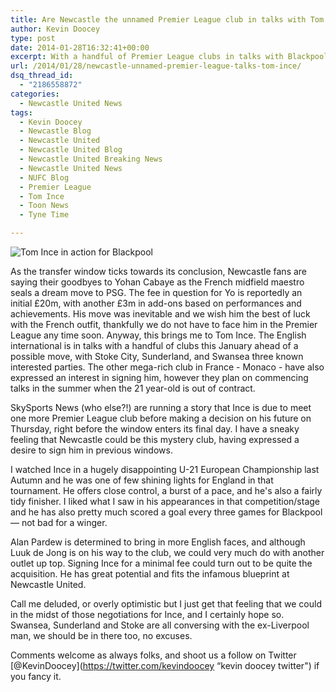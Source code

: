 ```yaml
---
title: Are Newcastle the unnamed Premier League club in talks with Tom Ince?
author: Kevin Doocey
type: post
date: 2014-01-28T16:32:41+00:00
excerpt: With a handful of Premier League clubs in talks with Blackpool starlet Tom Ince, there is one last unknown club due to hold discussions with the Englishman..
url: /2014/01/28/newcastle-unnamed-premier-league-talks-tom-ince/
dsq_thread_id:
  - "2186558872"
categories:
  - Newcastle United News
tags:
  - Kevin Doocey
  - Newcastle Blog
  - Newcastle United
  - Newcastle United Blog
  - Newcastle United Breaking News
  - Newcastle United News
  - NUFC Blog
  - Premier League
  - Tom Ince
  - Toon News
  - Tyne Time

---
```

![Tom Ince in action for Blackpool](https://www.tynetime.com/wp-content/uploads/2014/01/Tom-Ince-Blackpool.jpg "Ince - In talks with a handful of clubs ahead of a potential January transfer")

As the transfer window ticks towards its conclusion, Newcastle fans are saying their goodbyes to Yohan Cabaye as the French midfield maestro seals a dream move to PSG. The fee in question for Yo is reportedly an initial £20m, with another £3m in add-ons based on performances and achievements. His move was inevitable and we wish him the best of luck with the French outfit, thankfully we do not have to face him in the Premier League any time soon. Anyway, this brings me to Tom Ince. The English international is in talks with a handful of clubs this January ahead of a possible move, with Stoke City, Sunderland, and Swansea three known interested parties. The other mega-rich club in France - Monaco - have also expressed an interest in signing him, however they plan on  commencing talks in the summer when the 21 year-old is out of contract.

SkySports News (who else?!) are running a story that Ince is due to meet one more Premier League club before making a decision on his future on Thursday, right before the window enters its final day. I have a sneaky feeling that Newcastle could be this mystery club, having expressed a desire to sign him in previous windows.

I watched Ince in a hugely disappointing U-21 European Championship last Autumn and he was one of few shining lights for England in that tournament. He offers close control, a burst of a pace, and he's also a fairly tidy finisher. I liked what I saw in his appearances in that competition/stage and he has also pretty much scored a goal every three games for Blackpool — not bad for a winger.

Alan Pardew is determined to bring in more English faces, and although Luuk de Jong is on his way to the club, we could very much do with another outlet up top. Signing Ince for a minimal fee could turn out to be quite the acquisition. He has great potential and fits the infamous blueprint at Newcastle United.

Call me deluded, or overly optimistic but I just get that feeling that we could in the midst of those negotiations for Ince, and I certainly hope so. Swansea, Sunderland and Stoke are all conversing with the ex-Liverpool man, we should be in there too, no excuses.

Comments welcome as always folks, and shoot us a follow on Twitter [@KevinDoocey](https://twitter.com/kevindoocey “kevin doocey twitter") if you fancy it.
